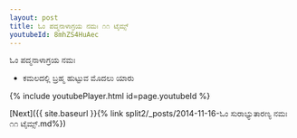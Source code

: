 ```yaml
---
layout: post
title: ಓಂ ಪದ್ಮನಾಳಾಗ್ರಯ ನಮಃ ೧೧ ಟೈಮ್ಸ್
youtubeId: 8mhZS4HuAec
---
```

 
 
 ಓಂ ಪದ್ಮನಾಳಾಗ್ರಯ ನಮಃ  
 
 -  ಕಮಲದಲ್ಲಿ ಬ್ರಹ್ಮ ಹುಟ್ಟುವ ಮೊದಲು ಯಾರು 
 
  
 
  
 
 
 
 
 
 


{% include youtubePlayer.html id=page.youtubeId %}
 
[Next]({{ site.baseurl }}{% link  split2/_posts/2014-11-16-ಓಂ ಸುರಾಭ್ಯುತಾರಣ್ಯ ನಮಃ ೧೧ ಟೈಮ್ಸ್.md%})
 
